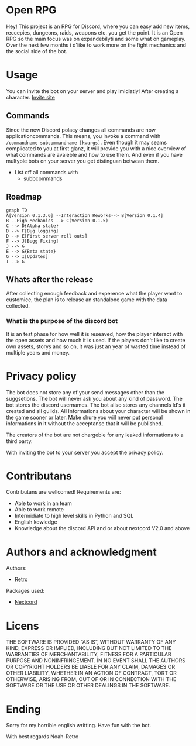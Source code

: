 # Open RPG

Hey! This project is an RPG for Discord, where you can easy add new items, reccepies, dungeons, raids, weapons etc. you get the point. It is an Open RPG so the main focus was on expandebilyti and some what on gameplay. Over the next few months i d'like to work more on the fight mechanics and the social side of the bot.


# Usage

You can invite the bot on your server and play imidiatly! After creating a character.
[Invite site](http://google.com/)

## Commands

Since the new Discord polacy changes all commands are now applicationcommands. This means, you invoke a command with ` /commandname subcommandname [kwargs]`. Even though it may seams complicated to you at first glanz, it will provide you with a nice overview of what commands are avaieble and how to use them. And even if you have multyple bots on your server you get distinguan betwean them.

 - List off all commands with
	 - subbcommands

 


## Roadmap

```mermaid
graph TD
A[Version 0.1.3.6] --Interaction Reworks--> B[Version 0.1.4]
B --Figh Mechanics --> C(Version 0.1.5)
C --> D{Alpha state}
D --> F[Bug logging]
D --> E[First server roll outs]
F --> J[Bugg Fixing]
J --> G
E --> G{Beta state}
G --> I[Updates]
I --> G
```

## Whats after the release

After collecting enough feedback and experence what the player want to customice, the plan is to release an standalone game with the data collected. 

### What is the purpose of the discord bot

It is an test phase for how well it is reseaved, how the player interact with the open assets and how much it is used. If the players don't like to create own assets, storys and so on, it was just an year of wasted time instead of multiple years and money.


# Privacy policy

The bot does not store any of your send messages other than the suggsetions. 
The bot will never ask you about any kind of password.
The bot stores the  discord usernames.
The bot allso stores any channels Id's it created and all guilds.
All Informations about your character will be shown in the game sooner or later. Make shure you will never put personal informations in it without the acceptanse that it will be published.

The creators of the bot are not chargeble for any leaked informations to a third party. 

With inviting the bot to your server you accept the privacy policy.

# Contributans

Contributans are wellcomed! 
Requirements are:
-	Able to work in an team
-	Able to work remote
-	Intermidiate to high level skills in Python and SQL
-	English kowledge
-	Knowledge about the discord API and or about nextcord V2.0 and above

# Authors and acknowledgment

Authors:
-	[Retro]("https://github.com/Noah-Retro")

Packages used:
-	[Nextcord]("https://github.com/nextcord/nextcord")

# Licens

THE SOFTWARE IS PROVIDED “AS IS”, WITHOUT WARRANTY OF ANY KIND, EXPRESS OR IMPLIED, INCLUDING BUT NOT LIMITED TO THE WARRANTIES OF MERCHANTABILITY, FITNESS FOR A PARTICULAR PURPOSE AND NONINFRINGEMENT. IN NO EVENT SHALL THE AUTHORS OR COPYRIGHT HOLDERS BE LIABLE FOR ANY CLAIM, DAMAGES OR OTHER LIABILITY, WHETHER IN AN ACTION OF CONTRACT, TORT OR OTHERWISE, ARISING FROM, OUT OF OR IN CONNECTION WITH THE SOFTWARE OR THE USE OR OTHER DEALINGS IN THE SOFTWARE.

# Ending
Sorry for my horrible english writting.
Have fun with the bot.

With best regards 
Noah-Retro

